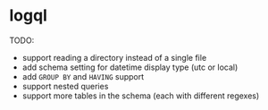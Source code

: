 # logql

TODO:
- support reading a directory instead of a single file
- add schema setting for datetime display type (utc or local)
- add `GROUP BY` and `HAVING` support
- support nested queries
- support more tables in the schema (each with different regexes)
